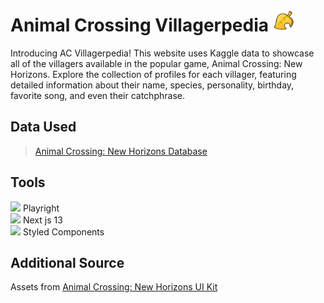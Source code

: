 
 # Animal Crossing Villagerpedia <img width='35px' src='public\goldenLeaf.svg'></img> 

Introducing AC Villagerpedia! This website uses Kaggle data to showcase all of the villagers available in the popular game, Animal Crossing: New Horizons. Explore the collection of profiles for each villager, featuring detailed information about their name, species, personality, birthday, favorite song, and even their catchphrase.

## Data Used

> <a href='https://www.kaggle.com/datasets/prasertk/animal-crossing-new-horizons-with-image-url?select=villagers.csv'> Animal Crossing: New Horizons Database </a>

## Tools 
<img src='https://user-images.githubusercontent.com/91308007/218234503-90cf69fc-067a-418e-9882-47fc0ae4317c.png' width= '35px'></img> Playright <br>
<img src='https://user-images.githubusercontent.com/91308007/218234515-e49ad745-f12b-445c-9b9b-599b6240df8d.png' width= '35px'></img> Next js 13 <br>
<img src='https://user-images.githubusercontent.com/91308007/218234520-0e02a2c5-d618-4133-9fa1-287b3f480358.png' width= '35px'></img>  Styled Components 

## Additional Source
Assets from <a href='https://www.figma.com/community/file/1155196388062943961'>Animal Crossing:
New Horizons UI Kit </a>
